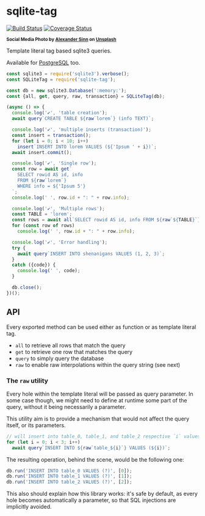 # sqlite-tag

[![Build Status](https://travis-ci.com/WebReflection/sqlite-tag.svg?branch=master)](https://travis-ci.com/WebReflection/sqlite-tag) [![Coverage Status](https://coveralls.io/repos/github/WebReflection/sqlite-tag/badge.svg?branch=master)](https://coveralls.io/github/WebReflection/sqlite-tag?branch=master)

<sup>**Social Media Photo by [Alexander Sinn](https://unsplash.com/@swimstaralex) on [Unsplash](https://unsplash.com/)**</sup>

Template literal tag based sqlite3 queries.

Available for [PostgreSQL](https://github.com/WebReflection/pg-tag/#readme) too.

```js
const sqlite3 = require('sqlite3').verbose();
const SQLiteTag = require('sqlite-tag');

const db = new sqlite3.Database(':memory:');
const {all, get, query, raw, transaction} = SQLiteTag(db);

(async () => {
  console.log('✔', 'table creation');
  await query`CREATE TABLE ${raw`lorem`} (info TEXT)`;

  console.log('✔', 'multiple inserts (transaction)');
  const insert = transaction();
  for (let i = 0; i < 10; i++)
    insert`INSERT INTO lorem VALUES (${'Ipsum ' + i})`;
  await insert.commit();

  console.log('✔', 'Single row');
  const row = await get`
    SELECT rowid AS id, info
    FROM ${raw`lorem`}
    WHERE info = ${'Ipsum 5'}
  `;
  console.log(' ', row.id + ": " + row.info);

  console.log('✔', 'Multiple rows');
  const TABLE = 'lorem';
  const rows = await all`SELECT rowid AS id, info FROM ${raw`${TABLE}`}`;
  for (const row of rows)
    console.log(' ', row.id + ": " + row.info);

  console.log('✔', 'Error handling');
  try {
    await query`INSERT INTO shenanigans VALUES (1, 2, 3)`;
  }
  catch ({code}) {
    console.log(' ', code);
  }

  db.close();
})();

```

## API

Every exported method can be used either as function or as template literal tag.

  * `all` to retrieve all rows that match the query
  * `get` to retrieve one row that matches the query
  * `query` to simply query the database
  * `raw` to enable raw interpolations within the query string (see next)

### The `raw` utility

Every hole within the template literal will be passed as query parameter.
In some case though, we might need to define at runtime some part of the query, without it being necessarily a parameter.

This utility aim is to provide a mechanism that would not affect the query itself, or its parameters.

```js
// will insert into table_0, table_1, and table_2 respective `i` values
for (let i = 0; i < 3; i++)
  await query`INSERT INTO ${raw`table_${i}`} VALUES (${i})`;
```

The resulting operation, behind the scene, would be the following one:
```js
db.run('INSERT INTO table_0 VALUES (?)', [0]);
db.run('INSERT INTO table_1 VALUES (?)', [1]);
db.run('INSERT INTO table_2 VALUES (?)', [2]);
```

This also should explain how this library works: it's safe by default, as every hole becomes automatically a parameter, so that SQL injections are implicitly avoided.
